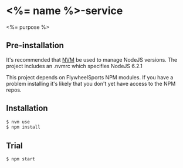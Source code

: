 # <%= name %>-service

<%= purpose %>

## Pre-installation

It's recommended that [NVM](https://github.com/creationix/nvm) be used to manage NodeJS versions.
The project includes an .nvmrc which specifies NodeJS 6.2.1

This project depends on FlywheelSports NPM modules. If you have a problem installing it's likely that you don't yet have access to the NPM repos.

## Installation

```javascript
$ nvm use
$ npm install
```

## Trial

```shell
$ npm start
```
